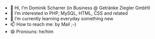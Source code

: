 - 👋 Hi, I’m Dominik Scharrer (in Business @ Getränke Ziegler GmbH)
- 👀 I’m interested in PHP, MySQL, HTML, CSS and related
- 🌱 I’m currently learning everyday something new
- 📫 How to reach me: by Mail ;-)
- 😄 Pronouns: he/him

<!---
ScharrerZie/ScharrerZie is a ✨ special ✨ repository because its `README.md` (this file) appears on your GitHub profile.
You can click the Preview link to take a look at your changes.
--->
